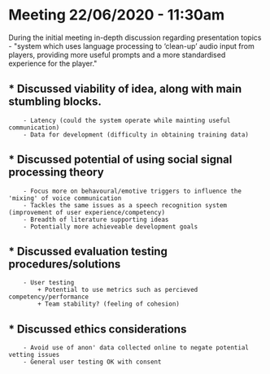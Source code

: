 # Meeting 22/06/2020 - 11:30am

During the initial meeting in-depth discussion regarding presentation topics -
	"system which uses language processing to ‘clean-up’ audio input from players, providing more useful prompts and a more standardised experience for the player."

##	* Discussed viability of idea, along with main stumbling blocks.
		- Latency (could the system operate while mainting useful communication)
		- Data for development (difficulty in obtaining training data)

##	* Discussed potential of using social signal processing theory
		- Focus more on behavoural/emotive triggers to influence the 'mixing' of voice communication
		- Tackles the same issues as a speech recognition system (improvement of user experience/competency)
		- Breadth of literature supporting ideas
		- Potentially more achieveable development goals

##	* Discussed evaluation testing procedures/solutions
		- User testing
			+ Potential to use metrics such as percieved competency/performance
			+ Team stability? (feeling of cohesion)

##	* Discussed ethics considerations
		- Avoid use of anon' data collected online to negate potential vetting issues
		- General user testing OK with consent